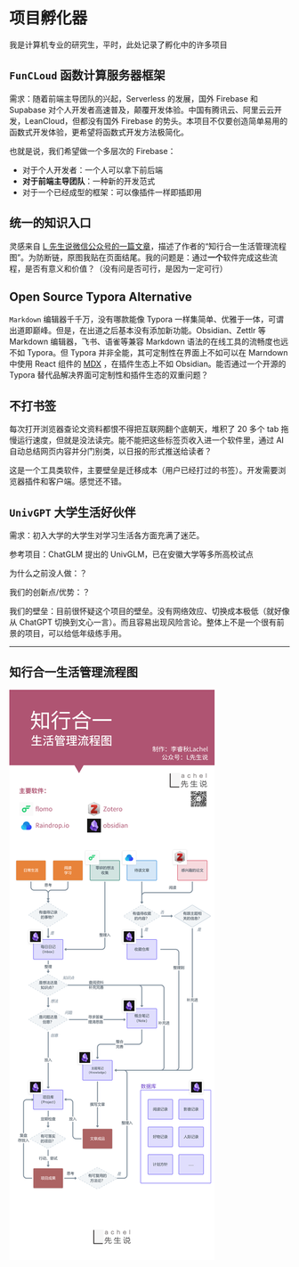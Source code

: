 # 项目孵化器

我是计算机专业的研究生，平时，此处记录了孵化中的许多项目

## `FunCLoud` 函数计算服务器框架

需求：随着前端主导团队的兴起，Serverless 的发展，国外 Firebase 和 Supabase 对个人开发者高速普及，颠覆开发体验。中国有腾讯云、阿里云云开发，LeanCloud，但都没有国外 Firebase 的势头。本项目不仅要创造简单易用的函数式开发体验，更希望将函数式开发方法极简化。

也就是说，我们希望做一个多层次的 Firebase：

- 对于个人开发者：一个人可以拿下前后端
- **对于前端主导团队**：一种新的开发范式
- 对于一个已经成型的框架：可以像插件一样即插即用

## 统一的知识入口

灵感来自 [L 先生说微信公众号的一篇文章](https://mp.weixin.qq.com/s/yPJyRROXVHgQYWML1BmU5g)，描述了作者的“知行合一生活管理流程图”。为防断链，原图我贴在页面结尾。我的问题是：通过**一个**软件完成这些流程，是否有意义和价值？（没有问是否可行，是因为一定可行）

## Open Source Typora Alternative

`Markdown` 编辑器千千万，没有哪款能像 Typora 一样集简单、优雅于一体，可谓出道即巅峰。但是，在出道之后基本没有添加新功能。Obsidian、Zettlr 等 Markdown 编辑器，飞书、语雀等兼容 Markdown 语法的在线工具的流畅度也远不如 Typora。但 Typora 并非全能，其可定制性在界面上不如可以在 Marndown 中使用 React 组件的 [MDX](https://mdxjs.com/) ，在插件生态上不如 Obsidian。能否通过一个开源的 Typora 替代品解决界面可定制性和插件生态的双重问题？

## 不打书签

每次打开浏览器查论文资料都恨不得把互联网翻个底朝天，堆积了 20 多个 tab 拖慢运行速度，但就是没法读完。能不能把这些标签页收入进一个软件里，通过 AI 自动总结网页内容并分门别类，以日报的形式推送给读者？

这是一个工具类软件，主要壁垒是迁移成本（用户已经打过的书签）。开发需要浏览器插件和客户端。感觉还不错。

## `UnivGPT` 大学生活好伙伴

需求：初入大学的大学生对学习生活各方面充满了迷茫。

参考项目：ChatGLM 提出的 UnivGLM，已在安徽大学等多所高校试点

为什么之前没人做：？

我们的创新点/优势：？

我们的壁垒：目前很怀疑这个项目的壁垒。没有网络效应、切换成本极低（就好像从 ChatGPT 切换到文心一言）。而且容易出现风险言论。整体上不是一个很有前景的项目，可以给低年级练手用。

---

## 知行合一生活管理流程图

![image-20230721192904557](./assets/index/image-20230721192904557.png)
